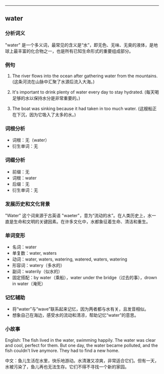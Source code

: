 
---------------
## water
### 分析词义

"water" 是一个多义词，最常见的含义是“水”，即无色、无味、无臭的液体，是地球上最丰富的化合物之一，也是所有已知生命形式的重要组成部分。

### 例句

1. The river flows into the ocean after gathering water from the mountains.
   (这条河流在山脉中汇聚了水源后流入大海。)

2. It's important to drink plenty of water every day to stay hydrated.
   (每天喝足够的水以保持水分是非常重要的。)

3. The boat was sinking because it had taken in too much water.
   (这艘船正在下沉，因为它吸入了太多的水。)

### 词根分析

- 词根：无（water）
- 衍生单词：无

### 词缀分析

- 前缀：无
- 词根：water
- 后缀：无
- 衍生单词：无

### 发展历史和文化背景

"Water" 这个词来源于古英语 "waeter"，意为“流动的水”。在人类历史上，水一直是生命和文明的关键因素。在许多文化中，水都象征着生命、清洁和重生。

### 单词变形

- 名词：water
- 单复数：water, waters
- 动词：water, waters, watering, watered, waters, watering
- 形容词：watery（多水的）
- 副词：waterily（似水的）
- 固定搭配：by water（乘船），water under the bridge（过去的事），drown in water（淹死）

### 记忆辅助

- 将“water”与“wave”联系起来记忆，因为两者都与水有关，且发音相似。
- 想象自己在海边，感受水的流动和清凉，帮助记忆“water”的意思。

### 小故事

English: The fish lived in the water, swimming happily. The water was clear and cool, perfect for them. But one day, the water became polluted, and the fish couldn't live anymore. They had to find a new home.

中文：鱼儿生活在水里，快乐地游动。水清澈又凉爽，非常适合它们。但有一天，水被污染了，鱼儿再也无法生存。它们不得不寻找一个新的家园。

